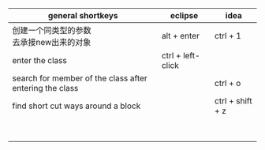 | general shortkeys                                       | eclipse           | idea             |
| ------------------------------------------------------- | ----------------- | ---------------- |
| 创建一个同类型的参数<br />去承接new出来的对象           | alt + enter       | ctrl + 1         |
| enter the class                                         | ctrl + left-click |                  |
| search for member of the class after entering the class |                   | ctrl + o         |
| find short cut ways around a block                      |                   | ctrl + shift + z |
|                                                         |                   |                  |
|                                                         |                   |                  |
|                                                         |                   |                  |
|                                                         |                   |                  |
|                                                         |                   |                  |
|                                                         |                   |                  |
|                                                         |                   |                  |
|                                                         |                   |                  |
